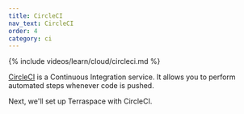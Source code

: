 ```yaml
---
title: CircleCI
nav_text: CircleCI
order: 4
category: ci
---
```


{% include videos/learn/cloud/circleci.md %}

[CircleCI](https://circleci.com/) is a Continuous Integration service. It allows you to perform automated steps whenever code is pushed.

Next, we'll set up Terraspace with CircleCI.
